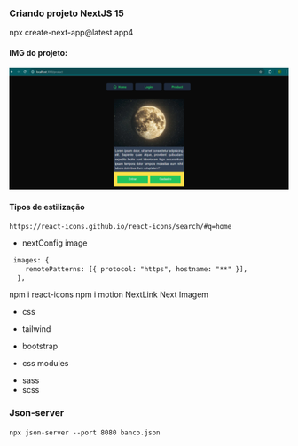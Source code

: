 ### Criando projeto NextJS 15

npx create-next-app@latest app4

#### IMG do projeto:

<img src="./screen/Captura de tela 2025-03-02 171655.png" alt="">

#### Tipos de estilização

```
https://react-icons.github.io/react-icons/search/#q=home

```

- nextConfig image

```
 images: {
    remotePatterns: [{ protocol: "https", hostname: "**" }],
  },
```

npm i react-icons
npm i motion
NextLink
Next Imagem

- css
- tailwind

- bootstrap

* css modules

- sass
- scss

### Json-server

```
npx json-server --port 8080 banco.json
```
